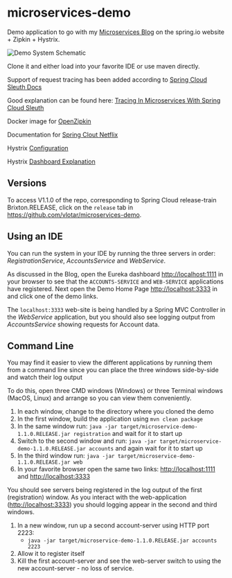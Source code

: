 # microservices-demo

Demo application to go with my [Microservices Blog](https://spring.io/blog/2015/07/14/microservices-with-spring) on the spring.io website + Zipkin + Hystrix.

![Demo System Schematic](https://github.com/vlotar/microservices-demo/blob/master/mini-system.jpg)

Clone it and either load into your favorite IDE or use maven directly.

Support of request tracing has been added according to [Spring Cloud Sleuth Docs](http://cloud.spring.io/spring-cloud-sleuth/spring-cloud-sleuth.html) 

Good explanation can be found here: [Tracing In Microservices With Spring Cloud Sleuth](http://ryanjbaxter.com/cloud/spring%20cloud/spring/2016/07/07/spring-cloud-sleuth.html)

Docker image for [OpenZipkin](https://hub.docker.com/r/openzipkin/zipkin/)
 
Documentation for [Spring Clout Netflix](http://cloud.spring.io/spring-cloud-netflix/spring-cloud-netflix.html)
 
Hystrix [Configuration](https://github.com/Netflix/Hystrix/wiki/Configuration)
 
Hystrix [Dashboard Explanation](https://github.com/Netflix/Hystrix/wiki/Dashboard)

## Versions

To access V1.1.0 of the repo, corresponding to Spring Cloud release-train Brixton.RELEASE, click on the `release` tab in https://github.com/vlotar/microservices-demo.

## Using an IDE

You can run the system in your IDE by running the three servers in order: _RegistrationService_, _AccountsService_ and _WebService_.

As discussed in the Blog, open the Eureka dashboard [http://localhost:1111](http://localhost:1111) in your browser to see that the `ACCOUNTS-SERVICE` and `WEB-SERVICE` applications have registered.  Next open the Demo Home Page [http://localhost:3333](http://localhost:3333) in and click one of the demo links.

The `localhost:3333` web-site is being handled by a Spring MVC Controller in the _WebService_ application, but you should also see logging output from _AccountsService_ showing requests for Account data.

## Command Line

You may find it easier to view the different applications by running them from a command line since you can place the three windows side-by-side and watch their log output

To do this, open three CMD windows (Windows) or three Terminal windows (MacOS, Linux) and arrange so you can view them conveniently.

 1. In each window, change to the directory where you cloned the demo
 1. In the first window, build the application using `mvn clean package`
 1. In the same window run: `java -jar target/microservice-demo-1.1.0.RELEASE.jar registration` and wait for it to start up
 1. Switch to the second window and run: `java -jar target/microservice-demo-1.1.0.RELEASE.jar accounts` and again wait for
 it to start up
 1. In the third window run: `java -jar target/microservice-demo-1.1.0.RELEASE.jar web`
 1. In your favorite browser open the same two links: [http://localhost:1111](http://localhost:1111) and [http://localhost:3333](http://localhost:3333)

You should see servers being registered in the log output of the first (registration) window.
As you interact with the web-application ([http://localhost:3333](http://localhost:3333)) you should logging appear
in the second and third windows.

 1. In a new window, run up a second account-server using HTTP port 2223:
     * `java -jar target/microservice-demo-1.1.0.RELEASE.jar accounts 2223`
 1. Allow it to register itself
 1. Kill the first account-server and see the web-server switch to using the new account-server - no loss of service.

